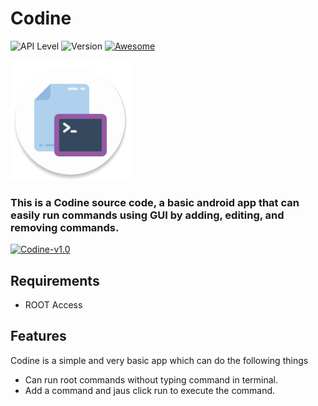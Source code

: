 # Codine

![API Level](https://img.shields.io/badge/API-27%2B-blue.svg?style=flat) ![Version](https://img.shields.io/badge/Version-1.0.0-d11d53) [![Awesome](https://cdn.rawgit.com/sindresorhus/awesome/d7305f38d29fed78fa85652e3a63e154dd8e8829/media/badge.svg)](https://github.com/sindresorhus/awesome)

![Codine](https://github.com/BRAINIFII/Codine/blob/master/app/src/main/res/mipmap-xxxhdpi/ic_launcher_round.png?raw=true)

### This is a Codine source code, a basic android app that can easily run commands using GUI by adding, editing, and removing commands.

[<img src="https://i.ibb.co/q0mdc4Z/get-it-on-github.png"
     alt="Codine-v1.0"
     height="80">](https://github.com/BRAINIFII/Codine/releases/download/1.0/Codine-v1.0.apk)

## Requirements
* ROOT Access

## Features
Codine is a simple and very basic app which can do the following things
* Can run root commands without typing command in terminal.
* Add a command and jaus click run to execute the command.

